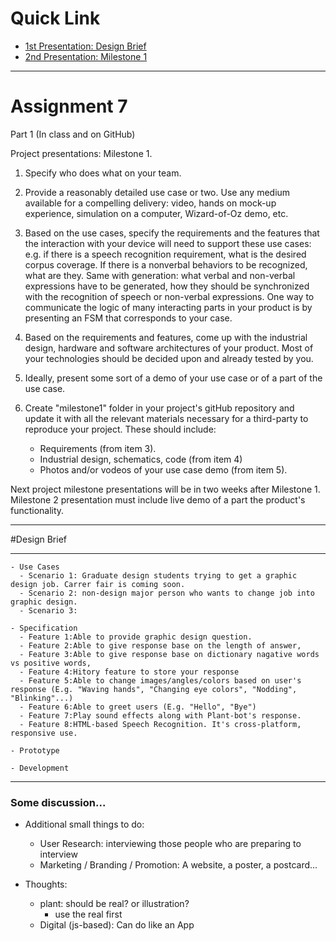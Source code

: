 # Quick Link

 - [1st Presentation: Design Brief](https://docs.google.com/presentation/d/16h8q5aKKRUvPiBJzeXBbr6RAP-h_7Bh523To2R8XHOw/edit#slide=id.g1cf1efc38e_1_6) 
 - [2nd Presentation: Milestone 1](https://docs.google.com/presentation/d/1XJhfBKSCLkT3wpc6JbNLjI4AcdtmfCjXUWKwkn6lxmw/edit#slide=id.g1d0228a998_1_13)




---

# Assignment 7

Part 1 (In class and on GitHub)

Project presentations: Milestone 1.
 
1. Specify who does what on your team.

2. Provide a reasonably detailed use case or two. Use any medium available for a compelling delivery: video, hands on mock-up experience, simulation on a computer, Wizard-of-Oz demo, etc.

3. Based on the use cases, specify the requirements and the features that the interaction with your device will need to support these use cases: e.g. if there is a speech recognition requirement, what is the desired corpus coverage. If there is a nonverbal behaviors to be recognized, what are they. Same with generation: what verbal and non-verbal expressions have to be generated, how they should be synchronized with the recognition of speech or non-verbal expressions. One way to communicate the logic of many interacting parts in your product is by presenting an FSM that corresponds to your case.

4. Based on the requirements and features, come up with the industrial design, hardware and software architectures of your product. Most of your technologies should be decided upon and already tested by you.

5. Ideally, present some sort of a demo of your use case or of a part of the use case.

6. Create "milestone1" folder in your project's gitHub repository and update it with all the relevant materials necessary for a third-party to reproduce your project. These should include:

  	- Requirements (from item 3).
	- Industrial design, schematics, code (from item 4)
	- Photos and/or vodeos of your use case demo (from item 5).

Next project milestone presentations will be in two weeks after Milestone 1. Milestone 2 presentation must include live demo of a part the product's functionality.


---


#Design Brief
        
 ---
    - Use Cases
      - Scenario 1: Graduate design students trying to get a graphic design job. Carrer fair is coming soon.
      - Scenario 2: non-design major person who wants to change job into graphic design.
      - Scenario 3:
      
    - Specification
      - Feature 1:Able to provide graphic design question.
      - Feature 2:Able to give response base on the length of answer, 
      - Feature 3:Able to give response base on dictionary nagative words vs positive words,
      - Feature 4:Hitory feature to store your response
      - Feature 5:Able to change images/angles/colors based on user's response (E.g. "Waving hands", "Changing eye colors", "Nodding", "Blinking"...)
      - Feature 6:Able to greet users (E.g. "Hello", "Bye")
      - Feature 7:Play sound effects along with Plant-bot's response.
      - Feature 8:HTML-based Speech Recognition. It's cross-platform, responsive use.
      
    - Prototype
    
    - Development
    
---

### Some discussion...

- Additional small things to do:
  - User Research: interviewing those people who are preparing to interview
  - Marketing / Branding / Promotion: A website, a poster, a postcard...



- Thoughts:
  - plant: should be real? or illustration?
    - use the real first
  - Digital (js-based): Can do like an App





